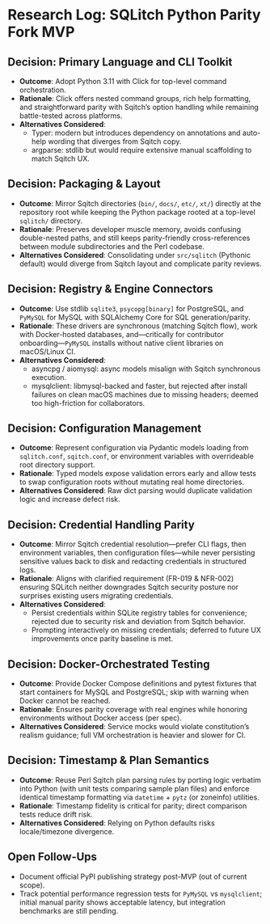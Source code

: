 # Research Log: SQLitch Python Parity Fork MVP

## Decision: Primary Language and CLI Toolkit
- **Outcome**: Adopt Python 3.11 with Click for top-level command orchestration.
- **Rationale**: Click offers nested command groups, rich help formatting, and straightforward parity with Sqitch’s option handling while remaining battle-tested across platforms.
- **Alternatives Considered**:
  - Typer: modern but introduces dependency on annotations and auto-help wording that diverges from Sqitch copy.
  - argparse: stdlib but would require extensive manual scaffolding to match Sqitch UX.

## Decision: Packaging & Layout
- **Outcome**: Mirror Sqitch directories (`bin/`, `docs/`, `etc/`, `xt/`) directly at the repository root while keeping the Python package rooted at a top-level `sqlitch/` directory.
- **Rationale**: Preserves developer muscle memory, avoids confusing double-nested paths, and still keeps parity-friendly cross-references between module subdirectories and the Perl codebase.
- **Alternatives Considered**: Consolidating under `src/sqlitch` (Pythonic default) would diverge from Sqitch layout and complicate parity reviews.

## Decision: Registry & Engine Connectors
- **Outcome**: Use stdlib `sqlite3`, `psycopg[binary]` for PostgreSQL, and `PyMySQL` for MySQL with SQLAlchemy Core for SQL generation/parity.
- **Rationale**: These drivers are synchronous (matching Sqitch flow), work with Docker-hosted databases, and—critically for contributor onboarding—`PyMySQL` installs without native client libraries on macOS/Linux CI.
- **Alternatives Considered**:
  - asyncpg / aiomysql: async models misalign with Sqitch synchronous execution.
  - mysqlclient: libmysql-backed and faster, but rejected after install failures on clean macOS machines due to missing headers; deemed too high-friction for collaborators.

## Decision: Configuration Management
- **Outcome**: Represent configuration via Pydantic models loading from `sqlitch.conf`, `sqitch.conf`, or environment variables with overrideable root directory support.
- **Rationale**: Typed models expose validation errors early and allow tests to swap configuration roots without mutating real home directories.
- **Alternatives Considered**: Raw dict parsing would duplicate validation logic and increase defect risk.

## Decision: Credential Handling Parity
- **Outcome**: Mirror Sqitch credential resolution—prefer CLI flags, then environment variables, then configuration files—while never persisting sensitive values back to disk and redacting credentials in structured logs.
- **Rationale**: Aligns with clarified requirement (FR-019 & NFR-002) ensuring SQLitch neither downgrades Sqitch security posture nor surprises existing users migrating credentials.
- **Alternatives Considered**:
  - Persist credentials within SQLite registry tables for convenience; rejected due to security risk and deviation from Sqitch behavior.
  - Prompting interactively on missing credentials; deferred to future UX improvements once parity baseline is met.

## Decision: Docker-Orchestrated Testing
- **Outcome**: Provide Docker Compose definitions and pytest fixtures that start containers for MySQL and PostgreSQL; skip with warning when Docker cannot be reached.
- **Rationale**: Ensures parity coverage with real engines while honoring environments without Docker access (per spec).
- **Alternatives Considered**: Service mocks would violate constitution’s realism guidance; full VM orchestration is heavier and slower for CI.

## Decision: Timestamp & Plan Semantics
- **Outcome**: Reuse Perl Sqitch plan parsing rules by porting logic verbatim into Python (with unit tests comparing sample plan files) and enforce identical timestamp formatting via `datetime` + `pytz` (or zoneinfo) utilities.
- **Rationale**: Timestamp fidelity is critical for parity; direct comparison tests reduce drift risk.
- **Alternatives Considered**: Relying on Python defaults risks locale/timezone divergence.

## Open Follow-Ups
- Document official PyPI publishing strategy post-MVP (out of current scope).
- Track potential performance regression tests for `PyMySQL` vs `mysqlclient`; initial manual parity shows acceptable latency, but integration benchmarks are still pending.
